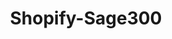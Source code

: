 ﻿---
title: "Shopify-Sage300"
toc: true
tag: developers
category: "Integration"
menus: 
    integration:
        title: "Shopify-Sage300"
        icon: fa fa-wpexplorer
        identifier: shopifysageintegration
---
